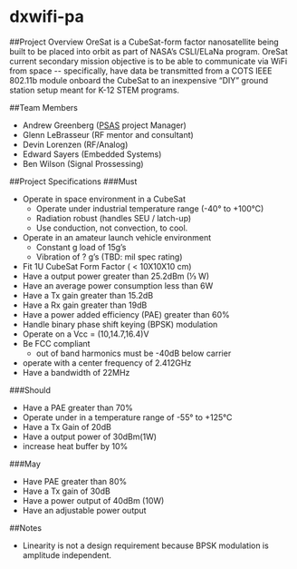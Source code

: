 # dxwifi-pa
##Project Overview
OreSat is a CubeSat-form factor nanosatellite being built to be placed into orbit as part of NASA’s CSLI/ELaNa program. OreSat current secondary mission objective is to be able to communicate via WiFi from space -- specifically, have data be transmitted from a COTS IEEE 802.11b module onboard the CubeSat to an inexpensive “DIY” ground station setup meant for K-12 STEM programs.

##Team Members
* Andrew Greenberg ([PSAS](http://psas.pdx.edu/) project Manager)
* Glenn LeBrasseur (RF mentor and consultant)
* Devin  Lorenzen (RF/Analog)
* Edward Sayers (Embedded Systems)
* Ben Wilson (Signal Prossessing)

##Project Specifications
###Must
* Operate in space environment in a CubeSat
  * Operate under industrial temperature range (-40° to +100°C)
  * Radiation robust (handles SEU / latch-up)
  * Use conduction, not convection, to cool.
* Operate in an amateur launch vehicle environment
  * Constant g load of 15g’s
  * Vibration of ? g’s (TBD: mil spec rating)
* Fit 1U CubeSat Form Factor ( < 10X10X10 cm)
* Have a output power greater than 25.2dBm (⅓ W)
* Have an average power consumption less than 6W
* Have a Tx gain greater than 15.2dB
* Have a Rx gain greater than 19dB
* Have a power added efficiency (PAE) greater than 60%
* Handle binary phase shift keying (BPSK) modulation
* Operate on a Vcc = (10,14.7,16.4)V
* Be FCC compliant
  * out of band harmonics must be -40dB below carrier 
* operate with a center frequency of 2.412GHz
* Have a bandwidth of 22MHz

###Should
* Have a PAE greater than 70%
* Operate under in a temperature range of -55° to +125°C
* Have a Tx Gain of 20dB
* Have a output power of 30dBm(1W)
* increase heat buffer by 10%
 
###May
* Have PAE greater than 80%
* Have a Tx gain of 30dB
* Have a power output of 40dBm (10W)
* Have an adjustable power output

##Notes
* Linearity is not a design requirement because BPSK modulation is amplitude independent.
